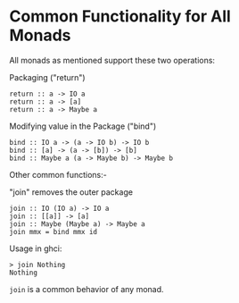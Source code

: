 # Common Functionality for All Monads

All monads as mentioned support these two operations:

Packaging ("return")

```
return :: a -> IO a
return :: a -> [a]
return :: a -> Maybe a
```

Modifying value in the Package ("bind")

```
bind :: IO a -> (a -> IO b) -> IO b
bind :: [a] -> (a -> [b]) -> [b]
bind :: Maybe a (a -> Maybe b) -> Maybe b
```

Other common functions:-

"join" removes the outer package

```
join :: IO (IO a) -> IO a
join :: [[a]] -> [a]
join :: Maybe (Maybe a) -> Maybe a
join mmx = bind mmx id
```

Usage in ghci:

```
> join Nothing
Nothing
```

`join` is a common behavior of any monad.
